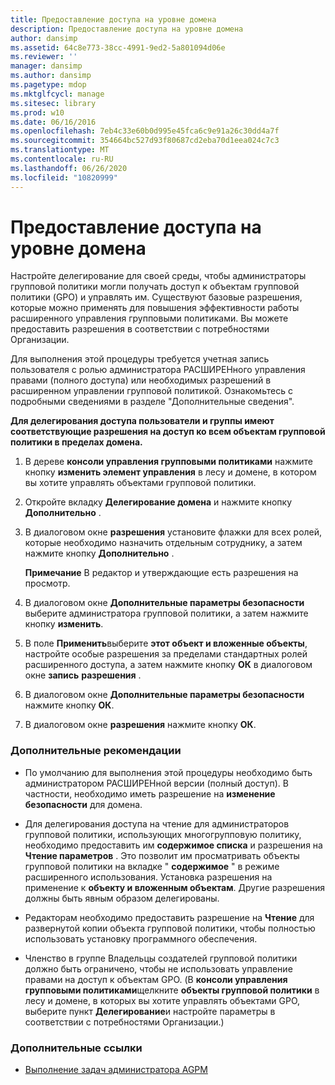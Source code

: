 ```yaml
---
title: Предоставление доступа на уровне домена
description: Предоставление доступа на уровне домена
author: dansimp
ms.assetid: 64c8e773-38cc-4991-9ed2-5a801094d06e
ms.reviewer: ''
manager: dansimp
ms.author: dansimp
ms.pagetype: mdop
ms.mktglfcycl: manage
ms.sitesec: library
ms.prod: w10
ms.date: 06/16/2016
ms.openlocfilehash: 7eb4c33e60b0d995e45fca6c9e91a26c30dd4a7f
ms.sourcegitcommit: 354664bc527d93f80687cd2eba70d1eea024c7c3
ms.translationtype: MT
ms.contentlocale: ru-RU
ms.lasthandoff: 06/26/2020
ms.locfileid: "10820999"
---
```

# Предоставление доступа на уровне домена


Настройте делегирование для своей среды, чтобы администраторы групповой политики могли получать доступ к объектам групповой политики (GPO) и управлять им. Существуют базовые разрешения, которые можно применять для повышения эффективности работы расширенного управления групповыми политиками. Вы можете предоставить разрешения в соответствии с потребностями Организации.

Для выполнения этой процедуры требуется учетная запись пользователя с ролью администратора РАСШИРЕНного управления правами (полного доступа) или необходимых разрешений в расширенном управлении групповой политикой. Ознакомьтесь с подробными сведениями в разделе "Дополнительные сведения".

**Для делегирования доступа пользователи и группы имеют соответствующие разрешения на доступ ко всем объектам групповой политики в пределах домена.**

1.  В дереве **консоли управления групповыми политиками** нажмите кнопку **изменить элемент управления** в лесу и домене, в котором вы хотите управлять объектами групповой политики.

2.  Откройте вкладку **Делегирование домена** и нажмите кнопку **Дополнительно** .

3.  В диалоговом окне **разрешения** установите флажки для всех ролей, которые необходимо назначить отдельным сотруднику, а затем нажмите кнопку **Дополнительно** .

    **Примечание**  В редактор и утверждающие есть разрешения на просмотр.

     

4.  В диалоговом окне **Дополнительные параметры безопасности** выберите администратора групповой политики, а затем нажмите кнопку **изменить**.

5.  В поле **Применить**выберите **этот объект и вложенные объекты**, настройте особые разрешения за пределами стандартных ролей расширенного доступа, а затем нажмите кнопку **ОК** в диалоговом окне **запись** **разрешения** .

6.  В диалоговом окне **Дополнительные параметры безопасности** нажмите кнопку **ОК**.

7.  В диалоговом окне **разрешения** нажмите кнопку **ОК**.

### Дополнительные рекомендации

-   По умолчанию для выполнения этой процедуры необходимо быть администратором РАСШИРЕНной версии (полный доступ). В частности, необходимо иметь разрешение на **изменение безопасности** для домена.

-   Для делегирования доступа на чтение для администраторов групповой политики, использующих многогрупповую политику, необходимо предоставить им **содержимое списка** и разрешения на **Чтение параметров** . Это позволит им просматривать объекты групповой политики на вкладке " **содержимое** " в режиме расширенного использования. Установка разрешения на применение к **объекту и вложенным объектам**. Другие разрешения должны быть явным образом делегированы.

-   Редакторам необходимо предоставить разрешение на **Чтение** для развернутой копии объекта групповой политики, чтобы полностью использовать установку программного обеспечения.

-   Членство в группе Владельцы создателей групповой политики должно быть ограничено, чтобы не использовать управление правами на доступ к объектам GPO. (В **консоли управления групповыми политиками**щелкните **объекты групповой политики** в лесу и домене, в которых вы хотите управлять объектами GPO, выберите пункт **Делегирование**и настройте параметры в соответствии с потребностями Организации.)

### Дополнительные ссылки

-   [Выполнение задач администратора AGPM](performing-agpm-administrator-tasks.md)

 

 





